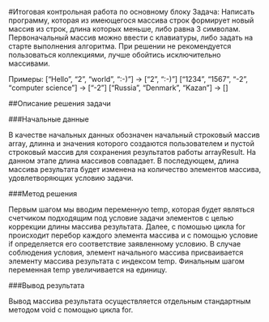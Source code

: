 #Итоговая контрольная работа по основному блоку
Задача: Написать программу, которая из имеющегося массива строк формирует новый массив из строк, длина которых меньше, либо равна 3 символам. Первоначальный массив можно ввести с клавиатуры, либо задать на старте выполнения алгоритма. При решении не рекомендуется пользоваться коллекциями, лучше обойтись исключительно массивами.

Примеры: [“Hello”, “2”, “world”, “:-)”] → [“2”, “:-)”] [“1234”, “1567”, “-2”, “computer science”] → [“-2”] [“Russia”, “Denmark”, “Kazan”] → []

##Описание решения задачи

###Начальные данные

В качестве начальных данных обозначен начальный строковый массив array, длинна и значения которого создаются пользователем и пустой строковый массив для сохранения результатов работы arrayResult. На данном этапе длина массивов совпадает. В последующем, длина массива результата будет изменена на количество элементов массива, удовлетворяющих условию задачи.

###Метод решения

Первым шагом мы вводим переменную temp, которая будет являться счетчиком подходящим под условие задачи элементов с целью коррекции длины массива результата. Далее, с помошью цикла for происходит перебор каждого элемента массива и с помощью условие if определяется его соответствие заявленному условию. В случае соблюдения условия, элемент начального массива присваивается элементу массива результата с индексом temp. Финальным шагом переменная temp увеличивается на единицу.

###Вывод результата

Вывод массива результата осуществляется отдельным стандартным методом void с помощью цикла for.